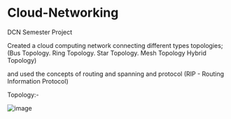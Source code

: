 # Cloud-Networking
DCN Semester Project

Created a cloud computing network connecting different types topologies;
(Bus Topology.
Ring Topology.
Star Topology.
Mesh Topology
Hybrid Topology)


and used the concepts of routing and spanning and protocol (RIP - Routing Information Protocol)




Topology:-

![image](https://user-images.githubusercontent.com/77833605/178587235-2e45afc5-c366-44ef-a141-89cff6cc643e.png)

